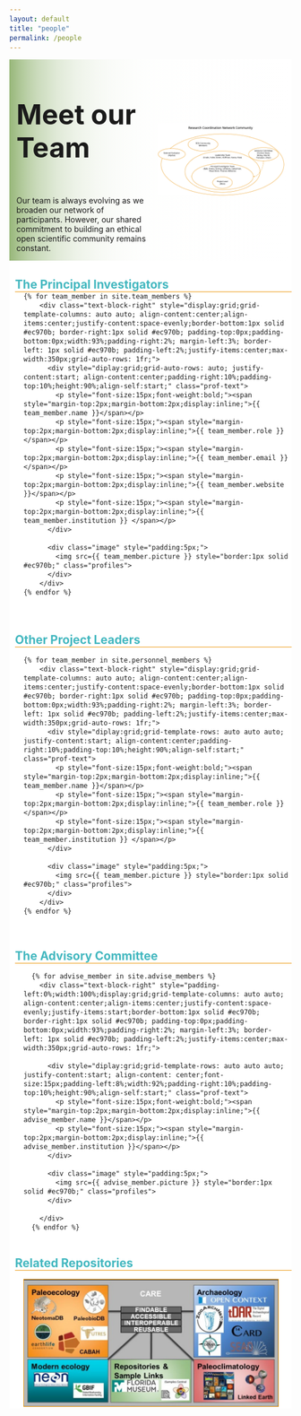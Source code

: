 ```yaml
---
layout: default
title: "people"
permalink: /people
---
```


<style>
  div.image {
  object-fit: contain;
  <!-- width: 25%; -->
  height: 25%
  min-width: 100px;
  }  
  
div.text-block-main {
  padding-left: 5%
  }
 .profiles {
  min-width:100px;
  }
  .prof-text {
  <!-- width:130%; -->
  }
  
  #heading-image {
  padding-top: 0px;
  padding-bottom: 0px;
  margin-left:0px;
  margin-right:0px;
  align-self:center;
  }
  
  #stakes {
  margin-left:0px;
  margin-right:0px;
  }
  
 @media print, screen and (max-width: 600px) {
  .profiles {
  <!-- margin-right:40px; -->
  min-width:80px;
  }
  .prof-text {
  <!-- width:130%; -->
  }
  }
</style>

<div class="text-block-right" style="display:grid;grid-template-columns:repeat(auto-fit, minmax(200px, 1fr));background-image:linear-gradient(to left, #fff, 90%, #97b779);padding:0;margin-right:0;width:100%;" id="headingblock">
    <div class="text-block-right" style="display:grid;grid-template-rows:auto auto;background-color:transparent;padding-left:5%;align-content:center;width:95%;" id="heading-left">
      <h1 style="font-size:calc(20px + 3vw);align-self:start;">Meet our Team</h1>
      <p style="align-self:start;padding-top:10px;" id="describe">Our team is always evolving as we broaden our network of participants. However, our shared commitment to building an ethical open scientific community remains constant. </p>
    </div>
    <div class="text-block-right" style="background-color:transparent;padding-left:0;float:right;justify-self:end; margin-right:5%; margin-left: 5%; width: 90%;" id="heading-image">
      <figure id="stakes">
        <img src="./images/rcn_org-chart_v6.png" alt="org-chart" style="width=100%;">
        <figcaption></figcaption>
      </figure>
    </div>
  </div>

<div class="text-block-right" style="display:grid;grid-template-rows:1.5em auto 1.5em auto;background-color:#fff;padding-left:0; width:100%;" id="meatblock">
  <div class="text-block-right" style="display:grid;grid-template-columns:auto;padding:0px;margin-left:2%;width:98%;" id="pi-title">
  <h2 style="color:#42b7bf;margin-bottom:0px; background-color:#fff;z- index:9;position:relative;overflow:visible; border-bottom:1px solid #ec970b;width:100%">The Principal Investigators</h2>
  </div>
  <div class="text-block-right" style="flex-direction:row;flex-wrap:wrap;padding-top:20px;align-content:center;padding-left:0%;width:95%;margin-left:5%;">
  
    {% for team_member in site.team_members %}
        <div class="text-block-right" style="display:grid;grid-template-columns: auto auto; align-content:center;align-items:center;justify-content:space-evenly;border-bottom:1px solid #ec970b; border-right:1px solid #ec970b; padding-top:0px;padding-bottom:0px;width:93%;padding-right:2%; margin-left:3%; border-left: 1px solid #ec970b; padding-left:2%;justify-items:center;max-width:350px;grid-auto-rows: 1fr;">
          <div style="diplay:grid;grid-auto-rows: auto; justify-content:start; align-content:center;padding-right:10%;padding-top:10%;height:90%;align-self:start;" class="prof-text">
            <p style="font-size:15px;font-weight:bold;"><span style="margin-top:2px;margin-bottom:2px;display:inline;">{{ team_member.name }}</span></p>
            <p style="font-size:15px;"><span style="margin-top:2px;margin-bottom:2px;display:inline;">{{ team_member.role }}</span></p>
            <p style="font-size:15px;"><span style="margin-top:2px;margin-bottom:2px;display:inline;">{{ team_member.email }}</span></p>
            <p style="font-size:15px;"><span style="margin-top:2px;margin-bottom:2px;display:inline;">{{ team_member.website }}</span></p>
            <p style="font-size:15px;"><span style="margin-top:2px;margin-bottom:2px;display:inline;">{{ team_member.institution }} </span></p>
          </div>
          
          <div class="image" style="padding:5px;">
            <img src={{ team_member.picture }} style="border:1px solid #ec970b;" class="profiles">
          </div>
        </div>
    {% endfor %} 
  </div>
  <br>
   <div class="text-block-right" style="display:grid;grid-template-columns:auto;padding:0px;margin-left:2%;width:98%;" id="personnel-title">
  <h2 style="color:#42b7bf;margin-bottom:0px; background-color:#fff;z- index:9;position:relative;overflow:visible; border-bottom:1px solid #ec970b;width:100%">Other Project Leaders</h2>
  </div>
  <div class="text-block-right" style="flex-direction:row;flex-wrap:wrap;padding-top:0px;align-content:center;padding-left:0%;width:95%;margin-left:5%;">
  
    {% for team_member in site.personnel_members %}
        <div class="text-block-right" style="display:grid;grid-template-columns: auto auto; align-content:center;align-items:center;justify-content:space-evenly;border-bottom:1px solid #ec970b; border-right:1px solid #ec970b; padding-top:0px;padding-bottom:0px;width:93%;padding-right:2%; margin-left:3%; border-left: 1px solid #ec970b; padding-left:2%;justify-items:center;max-width:350px;grid-auto-rows: 1fr;">
          <div style="diplay:grid;grid-template-rows: auto auto auto; justify-content:start; align-content:center;padding-right:10%;padding-top:10%;height:90%;align-self:start;" class="prof-text">
            <p style="font-size:15px;font-weight:bold;"><span style="margin-top:2px;margin-bottom:2px;display:inline;">{{ team_member.name }}</span></p>
            <p style="font-size:15px;"><span style="margin-top:2px;margin-bottom:2px;display:inline;">{{ team_member.role }}</span></p>
            <p style="font-size:15px;"><span style="margin-top:2px;margin-bottom:2px;display:inline;">{{ team_member.institution }} </span></p>
          </div>
          
          <div class="image" style="padding:5px;">
            <img src={{ team_member.picture }} style="border:1px solid #ec970b;" class="profiles">
          </div>
        </div>
    {% endfor %} 
  </div>
<br>
  <div class="text-block-right" style="display:grid;grid-template-columns:auto;padding:0px;margin-left:2%;width:98%;" id="advise-title">
   <h2 style="color:#42b7bf;margin-bottom:0px; background-color:#fff;z-index:9;position:relative;overflow:visible; border-bottom:1px solid #ec970b;width:100%;">The Advisory Committee</h2>
  </div>
  <div class="text-block-right" style="flex-direction:row;flex-wrap:wrap;padding-top:0px;align-content:center;padding-left:0%;width:95%;margin-left:5%;">
  
      {% for advise_member in site.advise_members %}
        <div class="text-block-right" style="padding-left:0%;width:100%;display:grid;grid-template-columns: auto auto; align-content:center;align-items:center;justify-content:space-evenly;justify-items:start;border-bottom:1px solid #ec970b; border-right:1px solid #ec970b; padding-top:0px;padding-bottom:0px;width:93%;padding-right:2%; margin-left:3%; border-left: 1px solid #ec970b; padding-left:2%;justify-items:center;max-width:350px;grid-auto-rows: 1fr;">

          <div style="diplay:grid;grid-template-rows: auto auto auto; justify-content:start; align-content: center;font-size:15px;padding-left:8%;width:92%;padding-right:10%;padding-top:10%;height:90%;align-self:start;" class="prof-text">
            <p style="font-size:15px;font-weight:bold;"><span style="margin-top:2px;margin-bottom:2px;display:inline;">{{ advise_member.name }}</span></p>
            <p style="font-size:15px;"><span style="margin-top:2px;margin-bottom:2px;display:inline;">{{ advise_member.institution }}</span></p>
          </div>
          
          <div class="image" style="padding:5px;">
            <img src={{ advise_member.picture }} style="border:1px solid #ec970b;" class="profiles">
          </div>
          
        </div>
      {% endfor %} 
  </div>



  <div class="text-block-right" style="display:grid;grid-template-columns:auto;padding:0px;margin-left:2%;width:98%;" id="repository-image">
  <h2 style="color:#42b7bf;margin-bottom:0px; background-color:#fff;z- index:9;position:relative;overflow:visible; border-bottom:1px solid #ec970b;width:100%">Related Repositories</h2>
  </div>
  <div class="text-block-right" style="flex-direction:row;flex-wrap:wrap;padding-top:0px;align-content:center;padding-left:0%;width:90%;margin-left:5%;margin-right:5%; justify-content:center;">
   <img src="./images/rcn_stakes.png" style="border:1px solid #ec970b;margin-top:15px;" usemap="#repomap">
  <map name="repomap">
  <area shape="rect" coords="26,62,118,123" alt="Neotoma" href="https://www.neotomadb.org/">
  <area shape="rect" coords="210,38,300,125" alt="PBDB" href="https://paleobiodb.org/#/">
  <area shape="rect" coords="28,162,114,253" alt="EarthLife" href="https://earthlifeconsortium.org/">
  <area shape="rect" coords="125,190,195,270" alt="Cabah" href="https://epicaustralia.org.au/">
     <area shape="rect" coords="208,170,310,220" alt="futres" href="https://futres.org/">
    <area shape="rect" coords="40,337,166,394" alt="neon" href="https://www.neonscience.org/">
    <area shape="rect" coords="181,375,292,440" alt="gbif" href="https://www.gbif.org/">
    <area shape="rect" coords="320,362,489,410" alt="flmnh" href="https://www.floridamuseum.ufl.edu/">
    <area shape="rect" coords="504,363,608,445" alt="isample" href="https://isamplesorg.github.io/home/">
    <area shape="rect" coords="630,56,905,95" alt="opencontext" href="https://opencontext.org/">
    <area shape="rect" coords="630,90,733,190" alt="zan" href="https://zooarchnet.org/">
    <area shape="rect" coords="753,94,905,155" alt="tdar" href="https://core.tdar.org/">
    <area shape="rect" coords="636,198,721,281" alt="dinaa" href="https://alexandriaarchive.org/dinaa/">
    <area shape="rect" coords="759,165,880,210" alt="card" href="https://www.canadianarchaeology.ca/">
    <area shape="rect" coords="739,220,901,276" alt="sead" href="https://www.sead.se/">
        <area shape="rect" coords="655,335,775,444" alt="noaa" href="https://www.ncei.noaa.gov/products/paleoclimatology">
    <area shape="rect" coords="784,330,917,439" alt="lipd" href="https://lipd.net/">
</map>
  </div>
</div>
  
  
 
